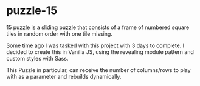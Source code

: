 # puzzle-15
15 puzzle is a sliding puzzle that consists of a frame of numbered square tiles in random order with one tile missing.

Some time ago I was tasked with this project with 3 days to complete. I decided to create this in Vanilla JS, 
using the revealing module pattern and custom styles with Sass. 

This Puzzle in particular, can receive the number of columns/rows to play with as a parameter and rebuilds dynamically. 
